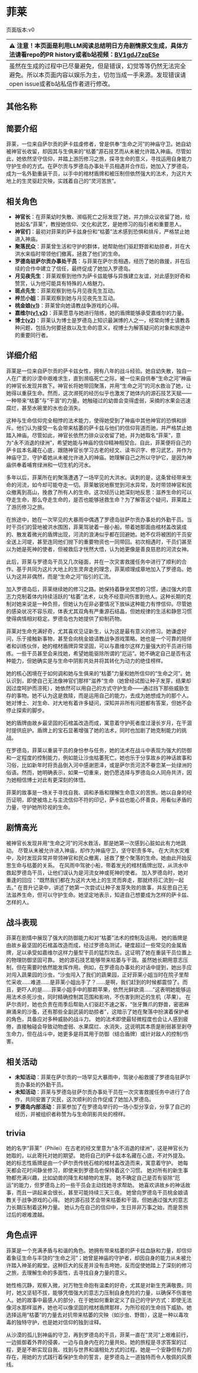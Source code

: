 # 菲莱
页面版本:v0
 

| :warning: 注意！本页面是利用LLM阅读总结明日方舟剧情原文生成，具体方法请看repo的PR history或者b站视频：[BV1gdJ7zqESe](https://www.bilibili.com/video/BV1gdJ7zqESe/)         |
|:----------------------------|
| 虽然在生成的过程中已尽量避免，但是错误，幻觉等等仍然无法完全避免。所以本页面内容以娱乐为主，切勿当成一手来源。发现错误请open issue或者b站私信作者进行修改。|



## 其他名称

## 简要介绍
菲莱，一位来自萨尔贡的萨卡兹虔修者，曾是供奉“生命之河”的神庙守卫。她自幼被神官长收留，却因其与生俱来的“枯萎”源石技艺而从未被允许踏入神庙。尽管如此，她依然坚守信仰，并踏上游历修习之旅，探寻生命的意义，寻找运用自身能力守护生命的方式。在萨尔贡与罗德岛办事处干员相遇并合作后，她加入了罗德岛，成为一名外勤重装干员，以手中的棺材盾牌和被压制但依然强大的法术，为这片大地上的生灵驱赶灾殃，实践着自己的“灵河苦旅”。
## 相关角色
-   **神官长**：在菲莱幼时失散、濒临死亡之际发现了她，并力排众议收留了她，给她起名“菲莱”，教授她信仰、文化和武艺，是她修习的指引者和重要恩人。
-   **神官们**：最初对菲莱的萨卡兹身份和“枯萎”法术感到恐惧和排斥，严格禁止她进入神庙。
-   **聚落民众**：菲莱曾生活和守护的群体，她帮助他们驱赶野兽和劫掠者，并在大洪水来临时带领他们撤离，拯救了他们的生命。
-   **罗德岛驻萨尔贡办事处干员**：与菲莱在萨尔贡相遇，经历了她的救援，并在后续的合作中建立了信任，最终促成了她加入罗德岛。
-   **月见夜先生**：菲莱观察到他作为萨卡兹能够与异族建立友谊，对此感到好奇和赞赏，认为他可能具有特殊的人格魅力。
-   **斑点先生**：菲莱观察到他与月见夜先生互动。
-   **梓兰小姐**：菲莱观察到她与月见夜先生互动。
-   **桃金娘([v1](char_151_myrtle.md))**：菲莱曾向她请教战争游戏的心得。
-   **嘉维尔([v1](char_187_ccheal.md),[v2](../char_v3/char_187_ccheal.md))**：菲莱愿意与她进行陪练，她的盾牌能够承受嘉维尔的力量。
-   **博士([v2](../char_v3/extended_char_bo_shi.md))**：菲莱认为博士是罗德岛上知识最渊博的人之一，经常向博士请教各种问题，包括为何要拯救以及生命的意义，视博士为解答疑问的对象和旅途中的重要同行者。
## 详细介绍
菲莱是一位来自萨尔贡的萨卡兹女性，拥有八年的战斗经验。她自幼失散，独自一人在广袤的沙漠中艰难求生，直到濒临死亡之际，被一位来自供奉“生命之河”神庙的神官长发现并救下。神官长将她带回聚落，并用“生命之河”的河水救治了她，让她得以重获生命。然而，这次濒死的经历似乎也激发了她体内的源石技艺天赋——一种带来“枯萎”与“干涸”的力量。她触碰过的幼兽会变得虚弱，采摘的水果会迅速腐烂，甚至水碗里的水也会消失。

这种与生命信仰完全相悖的法术能力，使得她受到了神庙中其他神官的恐惧和排斥。他们认为接受一名会带来枯萎的萨卡兹与他们的信仰背道而驰，并严格禁止她踏入神庙。尽管如此，神官长依然力排众议收留了她，并为她取名“菲莱”，意为“永不消退的绿洲”，希望她能与神庙的信仰精神相契合。自此，菲莱便将自己的萨卡兹本名藏在心底，跟随神官长学习古老的经文、读书识字、修习武艺，并作为神庙守卫，守护着她从未被允许进入的神庙。她理解自己之所以守护它，是因为神庙供奉着哺育绿洲和一切生机的河水。

多年以后，菲莱所在的聚落遭遇了一场罕见的大洪水。讽刺的是，这条曾经带来生命的河流，如今却可能夺走一切。菲莱敏锐地察觉到河水异常，及时带领神官和民众撤离到高山，挽救了所有人的生命。这次经历让她深刻地反思：滋养生命的可以夺走生命，那么夺走生命的，是否也能够拯救生命？为了解答这个疑问，菲莱踏上了游历修习之旅。

在旅途中，她在一次罕见的大暴雨中偶遇了罗德岛驻萨尔贡办事处的外勤干员。当时干员们的营地被洪水围困，菲莱驾驶着一艘小船，带着她那面由棺材盖改装成的、散发着微光的盾牌出现，河流的浪涛似乎都在回避她。她不仅将被困的干员安全送上河堤，甚至连同他们抛下的重要物资也一同带回。初次相遇时，干员们甚至以为她是死神的使者，但被救后才恍然大悟，认为她更像是善良慈悲的河流女神。

此后，菲莱与罗德岛干员又几次碰面，并在一次灾害救援任务中进行了顺利的合作。基于共同为这片大地上的生灵奔走的理念，菲莱顺理成章地加入了罗德岛。她认为这并非偶然，而是“生命之河”指引的汇流。

加入罗德岛后，菲莱继续她的修习之路。她保持着静坐冥想的习惯，通过强大的意志力克制着体内持续活跃的“枯萎”法术，以免不经意间伤害到他人。这种长期的克制对她来说是一种负担，但她认为在非必要情况下放纵这种能力有悖信仰。尽管她的感染状况不容乐观，体表尤其双角有严重源石结晶，但她规律的生活和静思习惯使得病情相对稳定。罗德岛也为她提供了抑制药物。

菲莱对生命充满好奇，尤其喜欢见证新生，认为这是最有意义的修习。她谦虚好问，乐于接触新事物，甚至会向桃金娘请教战争游戏策略。她也是一个可靠的陪伴者和训练伙伴，她的棺材盾牌异常坚固，可以与嘉维尔这样力量强大的干员进行陪练。一些干员甚至会来找她，希望她能驱除所谓的“厄运”。她不确定自己是否有这种能力，但她确实是与生命中阴影共处并将其转化为动力的绝佳榜样。

她的核心困境在于如何调和她与生俱来的“枯萎”力量和她所信仰的“生命之河”。她认识到，即使自己无法像神官们那样“滋养”生命（她曾经试图让种子发芽，结果却因过度呵护而涝死），她依然可以用自己的方式守护生命——通过挡下那些威胁生存的事物。她不认为这是救赎，而是运用自己的能力，去成为她想成为的那个人。她对博士、对生命、对大地有着许多疑问，深知并非所有问题都有答案，但她不会停止探索的脚步。

她的盾牌由故乡最坚固的石棺盖改造而成，寓意着守护死者度过漫长岁月，在干涸时提供庇护。盾牌上的宝石显著增强了她的法术，同时也加剧了她克制能力的挑战。

在罗德岛，菲莱以重装干员的身份参与任务，她的法术在战斗中表现为强大的防御和一定程度的控制能力，例如能让沙虫枯萎死亡。她也乐于分享故乡的神话故事和习俗，比如新年时将贡品倒入河中感谢恩泽，或是萨尔贡河流不眷恋某一处绿洲的俗语。然而，她明确表示，如果一切重来，她仍愿选择与罗德岛众人同舟共济，因为她相信博士对此有更深刻的体悟。

菲莱的故事是一场关于寻找自我、调和矛盾和理解生命意义的苦旅。她以自身的经历证明，即使被烙上与主流信仰不符的印记，萨卡兹也能心怀善良，用看似矛盾的力量，守护她所珍视的生命。
## 剧情高光
被神官长发现并用“生命之河”的河水救活，那是她第一次感到心脏如此有力地跳动。
尽管从未被允许进入神庙，却作为神庙守卫，坚守职责多年。
在大洪水灾难中，及时发现异常并带领神官和民众撤离，拯救了整个聚落的生命。她由此开始反思生命与枯萎的关系。
在风雨中驾驶小船，带着发光的棺材盾牌出现，从洪水中救起罗德岛干员，让他们误认为是河流女神或死神的使者。
加入罗德岛时，她对重逢的回应：“既然我们都在为这片大地上的生灵而奔走，那就终将汇流到一起去。”
在晋升记录中，讲述了她第一次尝试让种子发芽失败的故事，并反思自己无法滋养生命，但可以守护生命。她坚定地表示，知道自己想要成为怎样的萨卡兹、怎样的人。
## 战斗表现
菲莱在剧情中展现了强大的防御能力和对“枯萎”法术的控制及运用。
她的盾牌是由故乡最坚固的石棺盖改造而成，经过罗德岛测试，硬度超过一些常见的金属盾牌，足以承受如嘉维尔这样力量型干员的猛烈攻击。这证明了她在重装干员位置上的物理防御坚固可靠。
她的源石技艺能够带来枯萎与干涸。虽然她长期用意志压制，但在需要时依然能发挥作用。例如，在罗德岛办事处的对话中提到，她出手应对闯入蔬果园的沙虫，“沙虫闯入了我们的蔬果园，正好菲莱小姐当时在院子里帮忙采收......难道......是菲莱小姐出手了？......是啊，我们赶到的时候都震惊了。而且，更吓人的是......菲莱小姐手中的那颗苹果，依然光鲜欲滴......”这表明她能够运用法术杀死沙虫，同时精确控制其范围和影响，不伤害到附近的生机（苹果）。
在萨尔贡时，她也负责在雨季后帮助人们驱赶不速之客，“张牙舞爪的野兽，密密麻麻涌来的沙蚤，还有那些全副武装的劫掠者”，这暗示了她在聚落中扮演着保护者的角色，具备应对多种威胁的战斗力。
她的法术即使最轻微程度也会让人感到疲倦，直接触碰会导致动物虚弱、水果腐烂、水消失，这说明其本质是削弱甚至剥夺生命力，但在战斗中，她更多是将其用于防御（结合盾牌）或针对敌人的控制/伤害。
## 相关活动
-   **未知活动**：菲莱在萨尔贡的一场罕见大暴雨中，驾驶小船救援了罗德岛驻萨尔贡办事处的外勤干员。
-   **未知活动**：菲莱与罗德岛驻萨尔贡办事处干员在一次灾害救援任务中进行了合作，共同安置了灾民，这次顺利的合作促成了她加入罗德岛。
-   **罗德岛内部活动**：菲莱参加了在罗德岛举行的一场小型分享会，分享了自己的经历，并被组织者称赞为与生命阴影共处的榜样。
## trivia
她的名字“菲莱”（Philei）在古老的经文里意为“永不消退的绿洲”，这是神官长为她取的，以此寄托对她的期望。
她将自己的萨卡兹本名藏在心底，不对外提及。
她的标志性盾牌是由一个萨尔贡传统石棺的棺材盖改造而来，寓意着守护。
她每天都会花时间静坐修习，即使来到罗德岛也保持着这个习惯。
她对所有的新生事物都充满兴趣，比如幼兽的降生和植物的发芽。
她不确定自己是否有驱除“厄运”的能力，但罗德岛上的一些干员会主动找她寻求帮助。
她喜欢讲故乡的神话故事，而且一讲起来会很长，甚至可能持续三天三夜。
她曾向罗德岛干员桃金娘请教关于战争游戏的心得。
她的源石技艺会带来枯萎和干涸，但她通过强大的意志力长期压制着这种力量。
她认为在自己的信仰中，生日并非万事之始，而是苦旅过后的艰难渡越。
## 角色点评
菲莱是一个充满矛盾与和谐的角色。她拥有带来枯萎的萨卡兹血脉和力量，却信仰着象征生命与丰饶的“生命之河”；她曾是神庙的守护者，却因自身的能力从未被允许踏入神圣的殿堂。这种巨大的反差并没有击垮她，反而促使她踏上了深刻的修习之旅，去理解生命的多面性，去寻找自身力量的意义。

她性格沉静，观察入微，对万物生命抱有温柔的好奇，尤其是对新生充满敬畏。同时，她又坚韧不拔，能够凭借强大的意志力压制自身危险的力量，以确保不伤害他人。她的故事中最感人的部分，在于她如何重新定义了自己的守护方式：即使无法像河水那样滋养，她也可以像坚固的棺材盾牌那样，为所珍视的生命挡下威胁。她选择运用“枯萎”的力量去对抗带来枯萎的灾殃（如沙虫、野兽），这是一种以毒攻毒的独特守护，也是她对信仰的独到诠释。

从沙漠的孤儿到神庙的守卫，再到罗德岛的干员，菲莱一直在“灵河”上艰难前行，一边抵御着外界的侵袭，一边与自身内在的力量共处。她的旅程是寻求答案的过程，更是不断实现自我、找到与世界和谐相处方式的过程。她是一个安静但有力的存在，用她的方式践行着保护生命的誓言，是罗德岛上一道独特而令人敬佩的风景线。